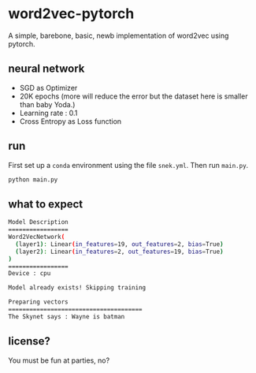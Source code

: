 # word2vec-pytorch
A simple, barebone, basic, newb implementation of word2vec using pytorch.

## neural network
- SGD as Optimizer
- 20K epochs (more will reduce the error but the dataset here is smaller than baby Yoda.)
- Learning rate : 0.1
- Cross Entropy as Loss function

## run
First set up a ``conda`` environment using the file `snek.yml`. Then run `main.py`.

```bash
python main.py
```

## what to expect
```bash
Model Description
=================
Word2VecNetwork(
  (layer1): Linear(in_features=19, out_features=2, bias=True)
  (layer2): Linear(in_features=2, out_features=19, bias=True)
)
=================
Device : cpu

Model already exists! Skipping training

Preparing vectors
======================================
The Skynet says : Wayne is batman
```

## license?
You must be fun at parties, no?